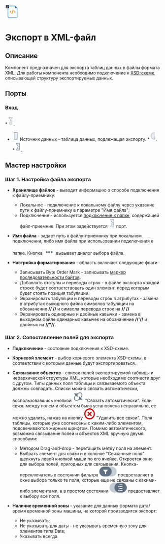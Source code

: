 ![](/media/app/icons/vendors/exportxml.svg)
# Экспорт в XML-файл

## Описание
Компонент предназначен для экспорта таблиц данных в файлы формата XML. Для работы компонента необходимо подключение к [XSD-схеме](https://ru.wikipedia.org/wiki/XML_Schema_(W3C)), описывающей структуру экспортируемых данных.

## Порты

### Вход

   *![](/media/app/icons/ports/optional_input_connection_inactive.svg).
   * ![](/media/app/icons/ports/output_table_inactive.svg) Источник данных - таблица данных, подлежащая экспорту.
   *![](/media/app/icons/ports/optional_input_variable_inactive.svg).
   *![](/media/app/icons/ports/input_connection_inactive.svg).

## Мастер настройки

### Шаг 1. Настройка файла экспорта

*  **Хранилище файлов** - выводит информацию о способе подключения к файлу-приемнику:
    * Локальное - подключение к локальному файлу через указание пути к файлу-приемнику в параметре "Имя файла";
    * Подключение - используется [подключение к папке](/app/integration/connections/file_databases/files.md), содержащей файл-приемник. При этом задействуется ![](/media/app/integration/import/optional_input_connection_inactive.svg) порт.

*  **Имя файла** - задает путь к файлу-приемнику при локальном подключении, либо имя файла при использовании подключения к папке. Кнопка ![](/media/app/icons/toolbar_18/browse.svg) вызывает диалог выбора файла.

*  **Настройка форматирования** - область включает следующие флаги:
    * Записывать Byte Order Mark - записывать [маркер последовательности байтов](https://ru.wikipedia.org/wiki/Маркер_последовательности_байтов).
    * Добавлять отступы и переводы строк - в файле экспорта каждой строке будет соответствовать один элемент, перед которым будет стоять позиция табуляции.
    * Экранировать табуляции и переводы строк в атрибутах - замена в атрибутах выходного файла символов табуляции на обозначение **//&#x9;//** и символа перевода строк на **//&#xA;//**
    * Экранировать одинарные и двойные кавычки - замена в выходном файле одинарных кавычек на обозначение **//&apos;//** и двойных на **//&quot;//**.

### Шаг 2. Сопоставление полей для экспорта

*  **Подключение** - состояние подключения к XSD-схеме.

*  **Корневой элемент** - выбор корневого элемента XSD-схемы, в соответствии с которым данные будут экспортироваться.

*  **Связывание объектов** - список полей экспортируемой таблицы и иерархической структуры XML, которые необходимо соотнести друг с другом. Типы данных поля таблицы и связываемого объекта должны совпадать. Списки можно связать автоматически, воспользовавшись кнопкой ![](/media/app/icons/toolbar_18/toolbar_18_182.svg) "Связать автоматически". Если связь между полем и объектом была установлена неправильно, ее можно удалить, нажав на кнопку ![](/media/app/icons/toolbar_18/toolbar_delete_join.svg) "Удалить все связи". Поля таблицы, которые уже соотнесены с каким-либо элементом, подсвечиваются жирным шрифтом. Помимо автоматического, возможно связывание полей и объектов XML вручную двумя способами:
    * Методом Drag-and-drop - перетащить метку поля на элемент.
    * Выбрать элемент для связи и в колонке "Связанные поля" щелкнуть левой кнопкой мыши по его ячейке. Откроется окно для выбора полей, пригодных для связывания. Кнопка-переключатель в состоянии фильтра ![](/media/app/icons/toolbar_18/linkedfield_filter.svg.svg) предоставляет в окне выбора только те поля, которые еще не связаны с какими-либо элементами, а в простом состоянии ![](/media/app/icons/toolbar_18/method-draw-image.svg) предоставляет к выбору все поля.

*  **Наличие временной зоны** - указание для данных формата дата/время временной зоны машины, на которой производится экспорт:
    * Не указывать;
    * Не указывать для даты - не указывать временную зону для элементов типа Date;
    * Указывать всегда.
